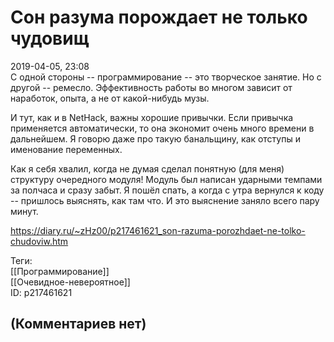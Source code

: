 Сон разума порождает не только чудовищ
======================================

  
2019-04-05, 23:08  
 С одной стороны -- программирование -- это творческое занятие. Но с другой -- ремесло. Эффективность работы во многом зависит от наработок, опыта, а не от какой-нибудь музы.   
   
 И тут, как и в NetHack, важны хорошие привычки. Если привычка применяется автоматически, то она экономит очень много времени в дальнейшем. Я говорю даже про такую банальщину, как отступы и именование переменных.   
   
 Как я себя хвалил, когда не думая сделал понятную (для меня) структуру очередного модуля! Модуль был написан ударными темпами за полчаса и сразу забыт. Я пошёл спать, а когда с утра вернулся к коду -- пришлось выяснять, как там что. И это выяснение заняло всего пару минут.   
  
<https://diary.ru/~zHz00/p217461621_son-razuma-porozhdaet-ne-tolko-chudoviw.htm>  
  
Теги:  
[[Программирование]]  
[[Очевидное-невероятное]]  
ID: p217461621  


(Комментариев нет)
------------------